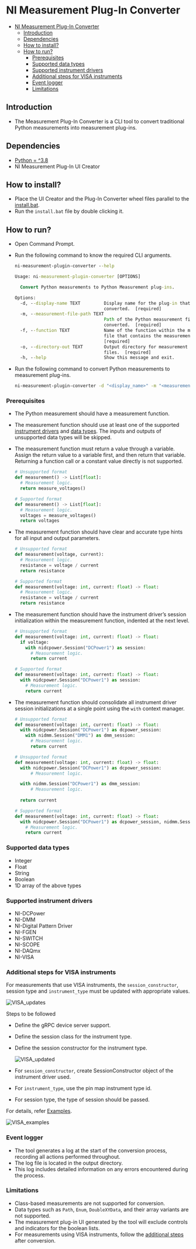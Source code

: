 # NI Measurement Plug-In Converter

- [NI Measurement Plug-In Converter](#ni-measurement-plug-in-converter)
  - [Introduction](#introduction)
  - [Dependencies](#dependencies)
  - [How to install?](#how-to-install)
  - [How to run?](#how-to-run)
    - [Prerequisites](#prerequisites)
    - [Supported data types](#supported-data-types)
    - [Supported instrument drivers](#supported-instrument-drivers)
    - [Additional steps for VISA instruments](#additional-steps-for-visa-instruments)
    - [Event logger](#event-logger)
    - [Limitations](#limitations)

## Introduction

- The Measurement Plug-In Converter is a CLI tool to convert traditional Python measurements into measurement plug-ins.

## Dependencies

- [Python = ^3.8](https://www.python.org/downloads/release/python-385/)
- NI Measurement Plug-In UI Creator

## How to install?

- Place the UI Creator and the Plug-In Converter wheel files parallel to the [install.bat](../../batch_files/install.bat).
- Run the `install.bat` file by double clicking it.

## How to run?

- Open Command Prompt.
- Run the following command to know the required CLI arguments.

  ```cmd
  ni-measurement-plugin-converter --help
  ```

  ```cmd
  Usage: ni-measurement-plugin-converter [OPTIONS]

    Convert Python measurements to Python Measurement plug-ins.

  Options:
    -d, --display-name TEXT         Display name for the plug-in that will be
                                    converted.  [required]
    -m, --measurement-file-path TEXT
                                    Path of the Python measurement file to be
                                    converted.  [required]
    -f, --function TEXT             Name of the function within the measurement
                                    file that contains the measurement logic.
                                    [required]
    -o, --directory-out TEXT        Output directory for measurement plug-in
                                    files.  [required]
    -h, --help                      Show this message and exit.
  ```

- Run the following command to convert Python measurements to measurement plug-ins.

  ```cmd
  ni-measurement-plugin-converter -d "<display_name>" -m "<measurement_file_path>" -f "<measurement_function_name>" -o "<output_directory>"
  ```

### Prerequisites

- The Python measurement should have a measurement function.
- The measurement function should use at least one of the supported [instrument drivers](#supported-instrument-drivers) and [data types](#supported-data-types).
  The inputs and outputs of unsupported data types will be skipped.
- The measurement function must return a value through a variable. Assign the return value to a variable first, and then return that variable.
  Returning a function call or a constant value directly is not supported.

  ```py
  # Unsupported format
  def measurement() -> List[float]:
    # Measurement logic.
    return measure_voltages()

  # Supported format
  def measurement() -> List[float]:
    # Measurement logic.
    voltages = measure_voltages()
    return voltages
  ```

- The measurement function should have clear and accurate type hints for all input and output parameters.

  ```py
  # Unsupported format
  def measurement(voltage, current):
    # Measurement logic.
    resistance = voltage / current
    return resistance
  
  # Supported format
  def measurement(voltage: int, current: float) -> float:
    # Measurement logic.
    resistance = voltage / current
    return resistance
  ```

- The measurement function should have the instrument driver’s session initialization within the measurement function, indented at the next level.

  ```py
  # Unsupported format
  def measurement(voltage: int, current: float) -> float:
    if voltage:
      with nidcpower.Session("DCPower1") as session:
        # Measurement logic.
        return current

  # Supported format
  def measurement(voltage: int, current: float) -> float:
    with nidcpower.Session("DCPower1") as session:
      # Measurement logic.
      return current
  ```

- The measurement function should consolidate all instrument driver session initializations at a single point using the `with` context manager.

  ```py
  # Unsupported format
  def measurement(voltage: int, current: float) -> float:
    with nidcpower.Session("DCPower1") as dcpower_session:
      with nidmm.Session("DMM1") as dmm_session:
        # Measurement logic.
        return current

  # Unsupported format
  def measurement(voltage: int, current: float) -> float:
    with nidcpower.Session("DCPower1") as dcpower_session:
        # Measurement logic.

    with nidmm.Session("DCPower1") as dmm_session:
        # Measurement logic.
    
    return current

  # Supported format
  def measurement(voltage: int, current: float) -> float:
    with nidcpower.Session("DCPower1") as dcpower_session, nidmm.Session("DMM1") as dmm_session:
      # Measurement logic.
      return current
  ```

### Supported data types

- Integer
- Float
- String
- Boolean
- 1D array of the above types

### Supported instrument drivers

- NI-DCPower
- NI-DMM
- NI-Digital Pattern Driver
- NI-FGEN
- NI-SWITCH
- NI-SCOPE
- NI-DAQmx
- NI-VISA

### Additional steps for VISA instruments

For measurements that use VISA instruments, the `session_constructor`, session type and `instrument_type` must be updated with appropriate values.

![VISA_updates](../../docs/images/VISA_updates.png)

Steps to be followed

- Define the gRPC device server support.
- Define the session class for the instrument type.
- Define the session constructor for the instrument type.

  ![VISA_updated](../../docs/images/VISA_updated.png)

- For `session_constructor`, create SessionConstructor object of the instrument driver used.
- For `instrument_type`, use the pin map instrument type id.
- For session type, the type of session should be passed.

For details, refer [Examples](https://github.com/ni/measurement-plugin-python/tree/releases/2.1/examples/nivisa_dmm_measurement).

![VISA_examples](../../docs/images/VISA_examples.png)

### Event logger

- The tool generates a log at the start of the conversion process, recording all actions performed throughout.
- The log file is located in the output directory.
- This log includes detailed information on any errors encountered during the process.

### Limitations

- Class-based measurements are not supported for conversion.
- Data types such as `Path`, `Enum`, `DoubleXYData`, and their array variants are not supported.
- The measurement plug-in UI generated by the tool will exclude controls and indicators for the boolean lists.
- For measurements using VISA instruments, follow the [additional steps](#additional-steps-for-visa-instruments) after conversion.